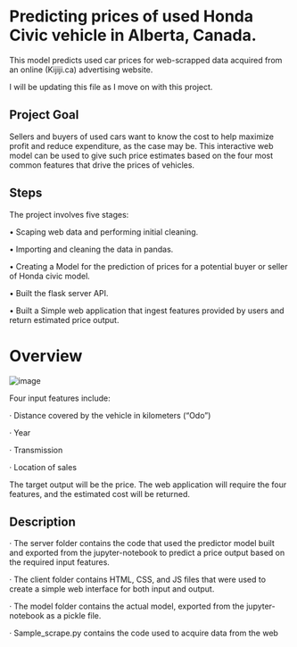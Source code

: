 # Predicting prices of used Honda Civic vehicle in Alberta, Canada.
This model predicts used car prices for web-scrapped data acquired from an online (Kijiji.ca) advertising website.

I will be updating this file as I move on with this project.

## Project Goal 
Sellers and buyers of used cars want to know the cost to help maximize profit and reduce expenditure, as the case may be. This interactive web model can be used to give such price estimates based on the four most common features that drive the prices of vehicles. 

## Steps

The project involves five stages:

•	Scaping web data and performing initial cleaning.

•	Importing and cleaning the data in pandas.

•	Creating a Model for the prediction of prices for a potential buyer or seller of Honda civic model.

•	Built the flask server API.

•	Built a Simple web application that ingest features provided by users and return estimated price output.


<h1>Overview</h1>

![image](https://user-images.githubusercontent.com/71553115/236508885-b0ea359e-dd22-4328-b2e8-1f4e665cb18a.png)



Four input features include:

·        Distance covered by the vehicle in kilometers (“Odo”)

·        Year

·        Transmission

·        Location of sales

The target output will be the price. The web application will require the four features, and the estimated cost will be returned. 

## Description

·       The server folder contains the code that used the predictor model built and exported from the jupyter-notebook to predict a price output based on the required input features.

·       The client folder contains HTML, CSS, and JS files that were used to create a simple web interface for both input and output.

·       The model folder contains the actual model, exported from the jupyter-notebook as a pickle file.

·       Sample_scrape.py contains the code used to acquire data from the web

 
